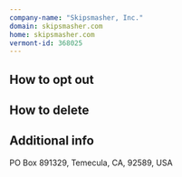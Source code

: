 ```yaml
---
company-name: "Skipsmasher, Inc."
domain: skipsmasher.com
home: skipsmasher.com
vermont-id: 368025
---
```

## How to opt out




## How to delete




## Additional info




PO Box 891329, Temecula, CA, 92589, USA













